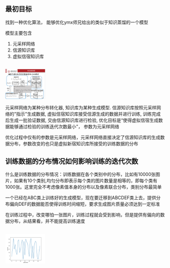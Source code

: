 

## 最初目标

找到一种优化算法， 能够优化ymx师兄给出的类似于知识蒸馏的一个模型

模型主要包含
1. 元采样网络
2. 信源知识库
3. 虚拟信宿知识库

<br>
<img src="Images/%E7%9F%A5%E8%AF%86%E5%BA%93.png" alt= “” width="25%" height="25%">
<br>

元采样网络为某种分布转化器, 知识库为某种生成模型. 信源知识库按照元采样网络的"指示"生成数据, 虚拟信宿知识库接受信源生成的数据并进行训练, 训练完成后生成一批验证数据, 交由信源知识库进行检验, 优化目标是“使得虚拟信宿生成数据能够通过检验的训练迭代次数最小”， 参数为元采样网络

优化过程中仅有的参数是元采样网络，元采样网络直接决定了信源知识库的生成数据分布，参数改变的也只是虚拟新宿知识库所接受的训练数据的分布

## 训练数据的分布情况如何影响训练的迭代次数

什么是训练数据的分布情况：训练数据在各个类别中的分布，比如有10000张图片，如果有10个类别,均匀分布即表示每个类的图片数量是相等的，即每个类有1000张。这里完全不考虑像素值本身的分布以及像素联合分布，类别分布最简单

一个已经在ABC类上训练好的生成模型，现在要迁移到ABCDEF类上去，提供分布偏向DEF的数据能否使得训练时间缩短，要求生成图片质量必须达到一定标准

在训练过程中，改变哪怕一张图片，训练过程就会受到影响，但是提供有偏向的数据分布，从结果看，并不能提高训练速度


<br>
<img src="Images/1.png" alt= “” width="25%" height="25%">
<br>

